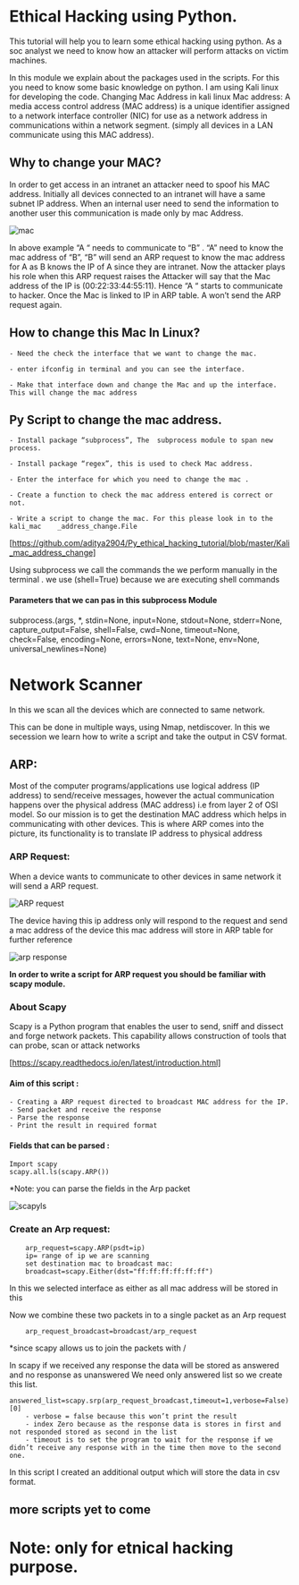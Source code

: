 # Ethical Hacking using Python.
This tutorial will help you to learn some ethical hacking using python. As a soc analyst we need to know how an attacker will perform attacks on victim machines. 

In this module we explain about the packages used in the scripts. For this you need to know some basic knowledge on python. 
I am using Kali linux for developing the code.
Changing Mac Address in kali linux
Mac address: A media access control address (MAC address) is a unique identifier assigned to a network interface controller (NIC) for use as a network address in communications within a network segment. (simply all devices in  a LAN communicate using this MAC address).

## Why to change your MAC?

In order to get access in an intranet an attacker need to spoof his MAC address. 
Initially all devices connected to an intranet will have a same subnet IP address. When an internal user need to send the information to another user this communication is made only by mac Address.

![mac](/mac.jpg)

In above example  “A “ needs to communicate to “B” . “A” need to know the mac address of “B”, “B” will send an ARP request to know the mac address for A as B knows the IP of A since they are intranet. Now the attacker plays his role when this ARP request raises the Attacker will say that the Mac address of the IP is (00:22:33:44:55:11). Hence “A “ starts to communicate to hacker. Once the Mac is linked to IP in ARP table. A won’t send the ARP request again. 

## How to change this Mac In Linux?

	- Need the check the interface that we want to change the mac.
  
	- enter ifconfig in terminal and you can see the interface.
  
	- Make that interface down and change the Mac and up the interface. This will change the mac address
  
## Py Script to change the mac address.

	- Install package “subprocess”, The  subprocess module to span new process.
  
	- Install package “regex”, this is used to check Mac address. 
  
	- Enter the interface for which you need to change the mac .
  
	- Create a function to check the mac address entered is correct or not. 
  
	- Write a script to change the mac. For this please look in to the kali_mac    _address_change.File
  [https://github.com/aditya2904/Py_ethical_hacking_tutorial/blob/master/Kali_mac_address_change]
  
Using subprocess we call the commands the we perform manually in the terminal . we use (shell=True) because we are executing shell commands
#### Parameters that we can pas in this subprocess Module 
subprocess.<function>(args, *, stdin=None, input=None, stdout=None, stderr=None, capture_output=False, shell=False, cwd=None, timeout=None, check=False, encoding=None, errors=None, text=None, env=None, universal_newlines=None)

# Network Scanner

 In this we scan all the devices which are connected to same network.
  
This can be done in multiple ways, using Nmap, netdiscover. In this we secession we learn how to write a script and take the output in CSV format. 

## ARP:

Most of the computer programs/applications use logical address (IP address) to send/receive messages, however the actual communication happens over the physical address (MAC address) i.e from layer 2 of OSI model. So our mission is to get the destination MAC address which helps in communicating with other devices. This is where ARP comes into the picture, its functionality is to translate IP address to physical address

### ARP Request: 
When a device wants to communicate to other devices in same network it will send a ARP request. 

![ARP request](https://github.com/aditya2904/Py_ethical_hacking_tutorial/blob/master/Saved%20Pictures/ARP%20request.png)


The device having this ip address only will respond to the request and send a mac address of the device this mac address will store in ARP table for further reference 

![arp response](https://github.com/aditya2904/Py_ethical_hacking_tutorial/blob/master/Saved%20Pictures/ARP%20response.png)

**In order to write a script for ARP request you should be familiar  with scapy module.**

### About Scapy

Scapy is a Python program that enables the user to send, sniff and dissect and forge network packets. This capability allows construction of tools that can probe, scan or attack networks

[https://scapy.readthedocs.io/en/latest/introduction.html]

#### Aim of this script :

	- Creating a ARP request directed to broadcast MAC address for the IP.
	- Send packet and receive the response 
	- Parse the response
	- Print the result in required format 

#### Fields that can be parsed : 

	Import scapy 
	scapy.all.ls(scapy.ARP())
*Note: you can  parse the fields in the Arp packet 

![scapyls](https://github.com/aditya2904/Py_ethical_hacking_tutorial/blob/master/Saved%20Pictures/scapyls.jpeg)

 
### Create an Arp request:
		arp_request=scapy.ARP(psdt=ip)
		ip= range of ip we are scanning 
		set destination mac to broadcast mac:
		broadcast=scapy.Either(dst="ff:ff:ff:ff:ff:ff")
 In this we selected interface as either as all mac address will be stored in this 

Now we combine these two packets in to a single packet as an Arp request 

		arp_request_broadcast=broadcast/arp_request 
*since scapy allows us to join the packets with / 

In scapy if we received any response the data will be stored as answered and no response as unanswered
We need only answered list so we create this list.

	answered_list=scapy.srp(arp_request_broadcast,timeout=1,verbose=False)[0]
		- verbose = false because this won’t print the result 
		- index Zero because as the response data is stores in first and not responded stored as second in the list 
		- timeout is to set the program to wait for the response if we didn’t receive any response with in the time then move to the second one.
In this script I created an additional output which will store the data in csv format.

	
## more scripts yet to come
	
# Note: only for etnical hacking purpose.
	





